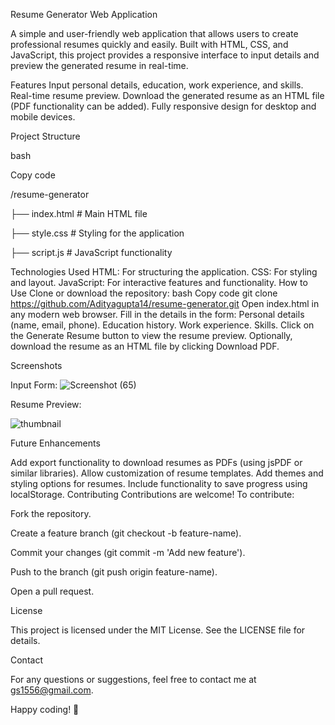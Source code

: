 Resume Generator Web Application


A simple and user-friendly web application that allows users to create professional resumes quickly and easily. Built with HTML, CSS, and JavaScript, this project provides a responsive interface to input details and preview the generated resume in real-time.

Features
Input personal details, education, work experience, and skills.
Real-time resume preview.
Download the generated resume as an HTML file (PDF functionality can be added).
Fully responsive design for desktop and mobile devices.

Project Structure

bash

Copy code

/resume-generator

  ├── index.html     # Main HTML file
  
  ├── style.css      # Styling for the application
  
  ├── script.js      # JavaScript functionality
  
Technologies Used
HTML: For structuring the application.
CSS: For styling and layout.
JavaScript: For interactive features and functionality.
How to Use
Clone or download the repository:
bash
Copy code
git clone https://github.com/Adityagupta14/resume-generator.git
Open index.html in any modern web browser.
Fill in the details in the form:
Personal details (name, email, phone).
Education history.
Work experience.
Skills.
Click on the Generate Resume button to view the resume preview.
Optionally, download the resume as an HTML file by clicking Download PDF.


Screenshots


Input Form:
![Screenshot (65)](https://github.com/user-attachments/assets/a8cac3c3-3cfc-4c22-b09f-dc5effb5148a)






Resume Preview:


![thumbnail](https://github.com/user-attachments/assets/c89bb412-4a8d-47c3-bcb8-76f85887f68b)


Future Enhancements

Add export functionality to download resumes as PDFs (using jsPDF or similar libraries).
Allow customization of resume templates.
Add themes and styling options for resumes.
Include functionality to save progress using localStorage.
Contributing
Contributions are welcome! To contribute:

Fork the repository.

Create a feature branch (git checkout -b feature-name).

Commit your changes (git commit -m 'Add new feature').

Push to the branch (git push origin feature-name).

Open a pull request.


License

This project is licensed under the MIT License. See the LICENSE file for details.

Contact

For any questions or suggestions, feel free to contact me at gs1556@gmail.com.

Happy coding! 🎉


